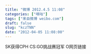 ```yaml
---
title: "微博 2012.4.5 11:08"
categories: ["嘀咕"]
tags: ["来自微博 weibo.com"]
draft: false
slug: "kczTNN"
date: "2012-04-05 11:08:00"
---
```


<p>SK获得CPH CS:GO挑战赛冠军 O网页链接 ​​​​</p>
